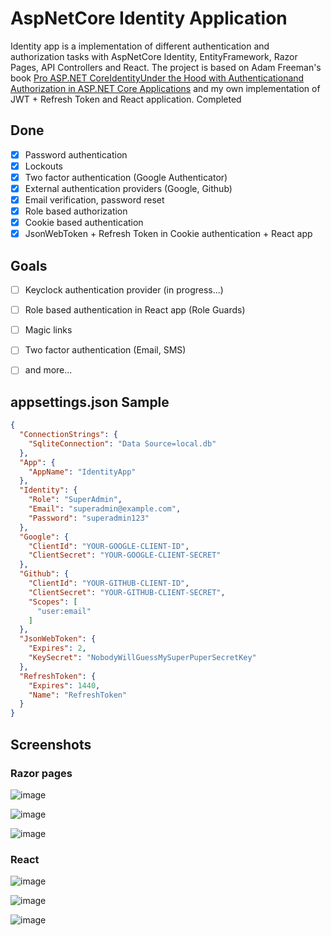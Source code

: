 # AspNetCore Identity Application

Identity app is a implementation of different authentication and authorization tasks with AspNetCore Identity, EntityFramework, Razor Pages, API Controllers and React. The project is based on Adam Freeman's book [Pro ASP.NET CoreIdentityUnder the Hood with Authenticationand Authorization in ASP.NET Core Applications](https://www.amazon.com/ASP-NET-Core-Identity-Authentication-Authorization/dp/1484268571) and my own implementation of JWT + Refresh Token and React application. Completed 

## Done
- [x] Password authentication
- [x] Lockouts
- [x] Two factor authentication (Google Authenticator)
- [x] External authentication providers (Google, Github)
- [x] Email verification, password reset 
- [x] Role based authorization
- [x] Cookie based authentication
- [x] JsonWebToken + Refresh Token in Cookie authentication + React app
      
## Goals
- [ ] Keyclock authentication provider (in progress...)
- [ ] Role based authentication in React app (Role Guards)
- [ ] Magic links
- [ ] Two factor authentication (Email, SMS)
- [ ] and more...


## appsettings.json Sample
```json
{
  "ConnectionStrings": {
    "SqliteConnection": "Data Source=local.db"
  },
  "App": {
    "AppName": "IdentityApp"
  },
  "Identity": {
    "Role": "SuperAdmin",
    "Email": "superadmin@example.com",
    "Password": "superadmin123"
  },
  "Google": {
    "ClientId": "YOUR-GOOGLE-CLIENT-ID",
    "ClientSecret": "YOUR-GOOGLE-CLIENT-SECRET"
  },
  "Github": {
    "ClientId": "YOUR-GITHUB-CLIENT-ID",
    "ClientSecret": "YOUR-GITHUB-CLIENT-SECRET",
    "Scopes": [
      "user:email"
    ]
  },
  "JsonWebToken": {
    "Expires": 2,
    "KeySecret": "NobodyWillGuessMySuperPuperSecretKey"
  },
  "RefreshToken": {
    "Expires": 1440,
    "Name": "RefreshToken"
  }
}
```
## Screenshots

### Razor pages

![image](https://github.com/aleksandrmakarov-dev/IdentityApp/assets/128474912/2e1fb329-7897-42c2-ba30-cd77bd1fbee5)

![image](https://github.com/aleksandrmakarov-dev/IdentityApp/assets/128474912/a063c982-066e-4062-815b-0251503fba63)

![image](https://github.com/aleksandrmakarov-dev/IdentityApp/assets/128474912/ca4f0159-567a-4b98-88b2-158b8a669359)

### React

![image](https://github.com/aleksandrmakarov-dev/IdentityApp/assets/128474912/2848a254-5685-4e64-b577-21fae76ffd3d)

![image](https://github.com/aleksandrmakarov-dev/IdentityApp/assets/128474912/0575323c-662a-4326-989c-2789d58dd300)

![image](https://github.com/aleksandrmakarov-dev/IdentityApp/assets/128474912/d23e95d8-33a7-4e79-a3d5-6379473a6b13)

